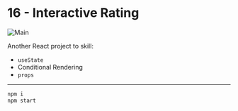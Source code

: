 # **16 - Interactive Rating**

![Main](https://gpx.ge/challenge/frontend/images/fr-mentor/16_interactive_rating.png "image")

Another React project to skill:

- ``useState``
- Conditional Rendering
- ``props``

---
```sh
npm i
npm start
```